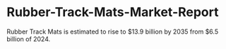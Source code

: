 # Rubber-Track-Mats-Market-Report
Rubber Track Mats is estimated to rise to $13.9 billion by 2035 from $6.5 billion of 2024.
